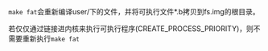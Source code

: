 `make fat`会重新编译user/下的文件，并将可执行文件*.b拷贝到fs.img的根目录。

若仅仅通过链接进内核来执行可执行程序(CREATE_PROCESS_PRIORITY)，则不需要重新执行`make fat`

